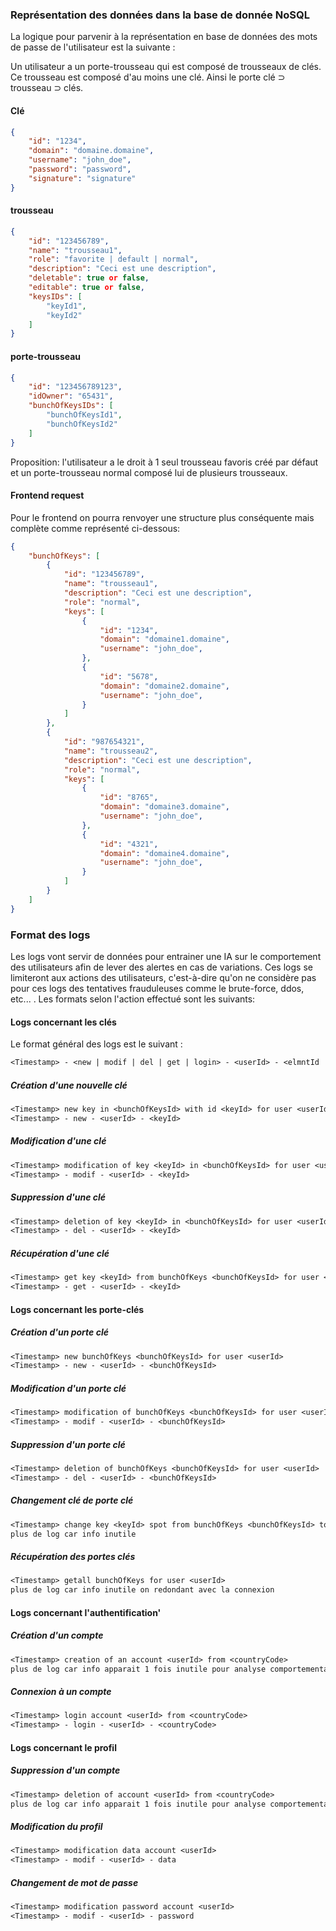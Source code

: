 ### Représentation des données dans la base de donnée NoSQL

La logique pour parvenir à la représentation en base de données des mots de passe de l'utilisateur est la suivante :

Un utilisateur a un porte-trousseau qui est composé de trousseaux de clés. Ce trousseau est composé d'au moins une clé. Ainsi le porte clé ⊃ trousseau ⊃ clés.

#### Clé

```json
{
    "id": "1234",
    "domain": "domaine.domaine",
    "username": "john_doe",
    "password": "password",
    "signature": "signature"
}
```

#### trousseau
```json
{
    "id": "123456789",
    "name": "trousseau1",
    "role": "favorite | default | normal",
    "description": "Ceci est une description",
    "deletable": true or false,
    "editable": true or false,
    "keysIDs": [
        "keyId1",
        "keyId2"
    ]
}
```

#### porte-trousseau
```json
{
    "id": "123456789123",
    "idOwner": "65431",
    "bunchOfKeysIDs": [
        "bunchOfKeysId1",
        "bunchOfKeysId2"
    ]
}
```

Proposition: l'utilisateur a le droit à 1 seul trousseau favoris créé par défaut et un porte-trousseau normal composé lui de plusieurs trousseaux.

#### Frontend request

Pour le frontend on pourra renvoyer une structure plus conséquente mais complète comme représenté ci-dessous:

```json
{
    "bunchOfKeys": [
        {
            "id": "123456789",
            "name": "trousseau1",
            "description": "Ceci est une description",
            "role": "normal",
            "keys": [
                {
                    "id": "1234",
                    "domain": "domaine1.domaine",
                    "username": "john_doe",
                },
                {
                    "id": "5678",
                    "domain": "domaine2.domaine",
                    "username": "john_doe",
                }
            ]
        },
        {
            "id": "987654321",
            "name": "trousseau2",
            "description": "Ceci est une description",
            "role": "normal",
            "keys": [
                {
                    "id": "8765",
                    "domain": "domaine3.domaine",
                    "username": "john_doe",
                },
                {
                    "id": "4321",
                    "domain": "domaine4.domaine",
                    "username": "john_doe",
                }
            ]
        }
    ]
}
```

### Format des logs

Les logs vont servir de données pour entrainer une IA sur le comportement des utilisateurs afin de lever des alertes en cas de variations. Ces logs se limiteront aux actions des utilisateurs, c'est-à-dire qu'on ne considère pas pour ces logs des tentatives frauduleuses comme le brute-force, ddos, etc... . Les formats selon l'action effectué sont les suivants:

#### Logs concernant les clés

Le format général des logs est le suivant :

```txt
<Timestamp> - <new | modif | del | get | login> - <userId> - <elmntId | data | password>
```

##### Création d'une nouvelle clé

```txt
<Timestamp> new key in <bunchOfKeysId> with id <keyId> for user <userId>
<Timestamp> - new - <userId> - <keyId>
```

##### Modification d'une clé

```txt
<Timestamp> modification of key <keyId> in <bunchOfKeysId> for user <userId>
<Timestamp> - modif - <userId> - <keyId>
```

##### Suppression d'une clé

```txt
<Timestamp> deletion of key <keyId> in <bunchOfKeysId> for user <userId>
<Timestamp> - del - <userId> - <keyId>
```

##### Récupération d'une clé

```txt
<Timestamp> get key <keyId> from bunchOfKeys <bunchOfKeysId> for user <userId>
<Timestamp> - get - <userId> - <keyId>
```

#### Logs concernant les porte-clés

##### Création d'un porte clé

```txt
<Timestamp> new bunchOfKeys <bunchOfKeysId> for user <userId>
<Timestamp> - new - <userId> - <bunchOfKeysId>
```

##### Modification d'un porte clé

```txt
<Timestamp> modification of bunchOfKeys <bunchOfKeysId> for user <userId>
<Timestamp> - modif - <userId> - <bunchOfKeysId>
```

##### Suppression d'un porte clé

```txt
<Timestamp> deletion of bunchOfKeys <bunchOfKeysId> for user <userId>
<Timestamp> - del - <userId> - <bunchOfKeysId>
```

##### Changement clé de porte clé

```txt
<Timestamp> change key <keyId> spot from bunchOfKeys <bunchOfKeysId> to <bunchOfKeysId> for user <userId>
plus de log car info inutile
```

##### Récupération des portes clés

```txt
<Timestamp> getall bunchOfKeys for user <userId>
plus de log car info inutile on redondant avec la connexion
```

#### Logs concernant l'authentification'

##### Création d'un compte

```txt
<Timestamp> creation of an account <userId> from <countryCode>
plus de log car info apparait 1 fois inutile pour analyse comportementale
```

##### Connexion à un compte

```txt
<Timestamp> login account <userId> from <countryCode>
<Timestamp> - login - <userId> - <countryCode>
```

#### Logs concernant le profil

##### Suppression d'un compte

```txt
<Timestamp> deletion of account <userId> from <countryCode>
plus de log car info apparait 1 fois inutile pour analyse comportementale
```

##### Modification du profil

```txt
<Timestamp> modification data account <userId>
<Timestamp> - modif - <userId> - data
```

##### Changement de mot de passe

```txt
<Timestamp> modification password account <userId>
<Timestamp> - modif - <userId> - password
```

